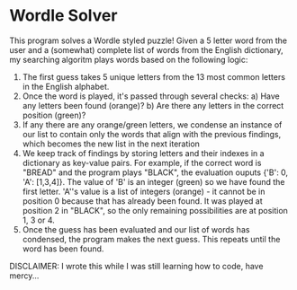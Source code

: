 # Wordle Solver

This program solves a Wordle styled puzzle! Given a 5 letter word from the user and a (somewhat) complete list of words from the English dictionary, my searching algoritm plays words based on the following logic:
1. The first guess takes 5 unique letters from the 13 most common letters in the English alphabet.
2. Once the word is played, it's passed through several checks:
     a) Have any letters been found (orange)?
     b) Are there any letters in the correct position (green)?
3. If any there are any orange/green letters, we condense an instance of our list to contain only the words that align with the previous findings, which becomes the new list in the next iteration
4. We keep track of findings by storing letters and their indexes in a dictionary as key-value pairs. For example, if the correct word is "BREAD" and the program plays "BLACK", the evaluation ouputs {'B': 0, 'A': [1,3,4]}. The value of 'B' is an integer (green) so we have found the first letter. 'A''s value is a list of integers (orange) - it cannot be in position 0 because that has already been found. It was played at position 2 in "BLACK", so the only remaining possibilities are at position 1, 3 or 4.
5. Once the guess has been evaluated and our list of words has condensed, the program makes the next guess. This repeats until the word has been found.

DISCLAIMER: I wrote this while I was still learning how to code, have mercy...
